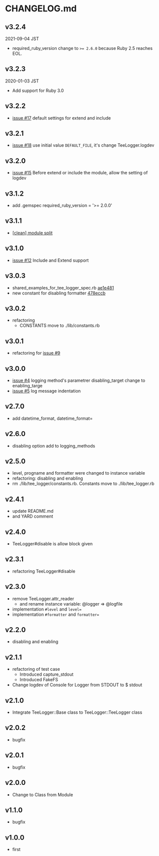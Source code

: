 # CHANGELOG.md

## v3.2.4

2021-09-04 JST

- required_ruby_version change to `>= 2.6.0` because Ruby 2.5 reaches EOL.

## v3.2.3

2020-01-03 JST

- Add support for Ruby 3.0

## v3.2.2

- [issue #17](https://github.com/k-ta-yamada/tee_logger/issues/17)
  default settings for extend and include

## v3.2.1

- [issue #18](https://github.com/k-ta-yamada/tee_logger/issues/18)
  use initial value `DEFAULT_FILE`, it's change TeeLogger.logdev

## v3.2.0

- [issue #15](https://github.com/k-ta-yamada/tee_logger/issues/15)
  Before extend or include the module, allow the setting of logdev

## v3.1.2

- add .gemspec required_ruby_version = '>= 2.0.0'

## v3.1.1

- [[clean] module split](https://github.com/k-ta-yamada/tee_logger/pull/14)

## v3.1.0

- [issue #12](https://github.com/k-ta-yamada/tee_logger/issues/12)
  Include and Extend support

## v3.0.3

- shared_examples_for_tee_logger_spec.rb [ae1e481](https://github.com/k-ta-yamada/tee_logger/commit/ae1e481)
- new constant for disabling formatter [478eccb](https://github.com/k-ta-yamada/tee_logger/commit/478eccb)

## v3.0.2

- refactoring
  - CONSTANTS move to ./lib/constants.rb

## v3.0.1

- refactoring for [issue #9](https://github.com/k-ta-yamada/tee_logger/issues/9)

## v3.0.0

- [issue #4](https://github.com/k-ta-yamada/tee_logger/issues/4)
  logging method's parametrer disabling_target change to enabling_targe
- [issue #5](https://github.com/k-ta-yamada/tee_logger/issues/5)
  log message indentation

## v2.7.0

- add datetime_format, datetime_format=

## v2.6.0

- disabling option add to logging_methods

## v2.5.0

- level, progname and formatter were changed to instance variable
- refactoring: disabling and enabling
- rm ./lib/tee_logger/constants.rb. Constants move to ./lib/tee_logger.rb

## v2.4.1

- update README.md
- and YARD comment

## v2.4.0

- TeeLogger#disable is allow block given

## v2.3.1

- refactoring TeeLogger#disable

## v2.3.0

- remove TeeLogger.attr_reader
  - and rename instance variable: @logger => @logfile
- implementation `#level` and `level=`
- implementation `#formatter` and `formatter=`

## v2.2.0

- disabling and enabling

## v2.1.1

- refactoring of test case
  - Introduced capture_stdout
  - Introduced FakeFS
- Change logdev of Console for Logger from STDOUT to $ stdout

## v2.1.0

- Integrate TeeLogger::Base class to TeeLogger::TeeLogger class

## v2.0.2

- bugfix

## v2.0.1

- bugfix

## v2.0.0

- Change to Class from Module

## v1.1.0

- bugfix

## v1.0.0

- first
